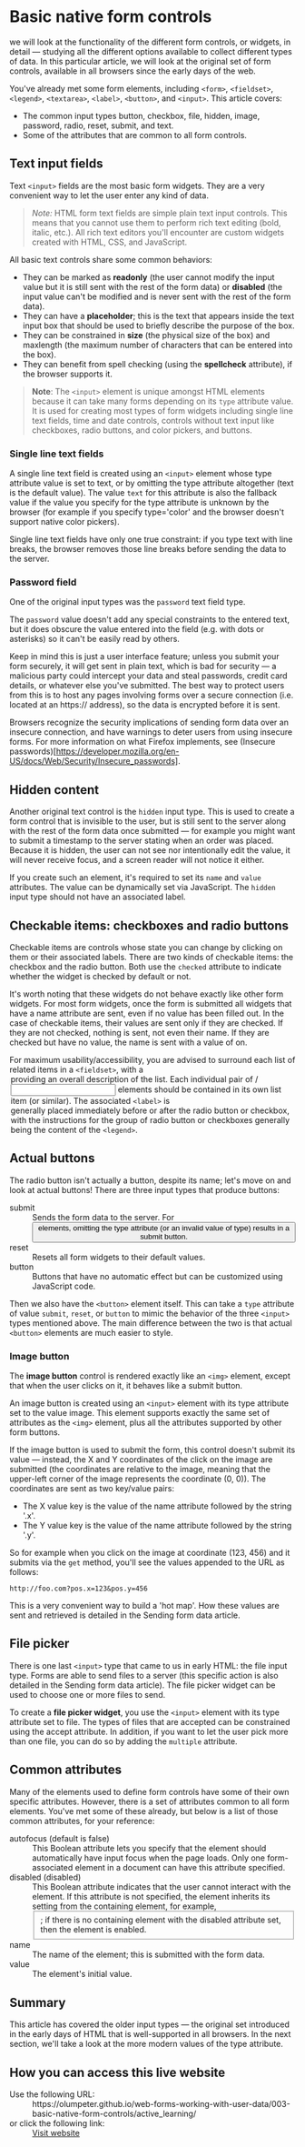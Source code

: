 # Basic native form controls

we will look at the functionality of the different form controls, or widgets, 
in detail — studying all the different options available to collect different 
types of data. In this particular article, we will look at the original set of 
form controls, available in all browsers since the early days of the web.

You've already met some form elements, including `<form>`, `<fieldset>`, 
`<legend>`, `<textarea>`, `<label>`, `<button>`, and `<input>`. This article 
covers:

- The common input types button, checkbox, file, hidden, image, password, 
radio, reset, submit, and text.
- Some of the attributes that are common to all form controls.

## Text input fields

Text `<input>` fields are the most basic form widgets. They are a very 
convenient way to let the user enter any kind of data.

>*Note:* HTML form text fields are simple plain text input controls. This means 
that you cannot use them to perform rich text editing (bold, italic, etc.). All 
rich text editors you'll encounter are custom widgets created with HTML, CSS, 
and JavaScript.

All basic text controls share some common behaviors:

- They can be marked as **readonly** (the user cannot modify the input value 
but it is still sent with the rest of the form data) or **disabled** 
(the input value can't be modified and is never sent with the rest of the form 
data).
- They can have a **placeholder**; this is the text that appears inside the 
text input box that should be used to briefly describe the purpose of the box.
- They can be constrained in **size** (the physical size of the box) and 
maxlength (the maximum number of characters that can be entered into the box).
- They can benefit from spell checking (using the **spellcheck** attribute), if 
the browser supports it.

>**Note**: The `<input>` element is unique amongst HTML elements because it can 
take many forms depending on its `type` attribute value. It is used for creating 
most types of form widgets including single line text fields, time and date 
controls, controls without text input like checkboxes, radio buttons, and 
color pickers, and buttons.

### Single line text fields

A single line text field is created using an `<input>` element whose type 
attribute value is set to text, or by omitting the type attribute altogether 
(text is the default value). The value `text` for this attribute is also the 
fallback value if the value you specify for the type attribute is unknown by 
the browser (for example if you specify type='color' and the browser doesn't 
support native color pickers). 

Single line text fields have only one true constraint: if you type text with 
line breaks, the browser removes those line breaks before sending the data to 
the server.

### Password field

One of the original input types was the `password` text field type.

The `password` value doesn't add any special constraints to the entered text, 
but it does obscure the value entered into the field (e.g. with dots or 
asterisks) so it can't be easily read by others.

Keep in mind this is just a user interface feature; unless you submit your 
form securely, it will get sent in plain text, which is bad for security — a 
malicious party could intercept your data and steal passwords, credit card 
details, or whatever else you've submitted. The best way to protect users from 
this is to host any pages involving forms over a secure connection (i.e. 
located at an https:// address), so the data is encrypted before it is sent.

Browsers recognize the security implications of sending form data over an 
insecure connection, and have warnings to deter users from using insecure 
forms. For more information on what Firefox implements, see 
(Insecure passwords)[https://developer.mozilla.org/en-US/docs/Web/Security/Insecure_passwords].

## Hidden content

Another original text control is the `hidden` input type. This is used to 
create a form control that is invisible to the user, but is still sent to the 
server along with the rest of the form data once submitted — for example you 
might want to submit a timestamp to the server stating when an order was 
placed. Because it is hidden, the user can not see nor intentionally edit 
the value, it will never receive focus, and a screen reader will not notice 
it either.

If you create such an element, it's required to set its `name` and `value` 
attributes. The value can be dynamically set via JavaScript. The `hidden` input 
type should not have an associated label.

## Checkable items: checkboxes and radio buttons

Checkable items are controls whose state you can change by clicking on them 
or their associated labels. There are two kinds of checkable items: the 
checkbox and the radio button. Both use the `checked` attribute to indicate 
whether the widget is checked by default or not.

It's worth noting that these widgets do not behave exactly like other form 
widgets. For most form widgets, once the form is submitted all widgets that 
have a name attribute are sent, even if no value has been filled out. In the 
case of checkable items, their values are sent only if they are checked. If 
they are not checked, nothing is sent, not even their name. If they are 
checked but have no value, the name is sent with a value of on.

For maximum usability/accessibility, you are advised to surround each list of 
related items in a `<fieldset>`, with a <legend> providing an overall description 
of the list. Each individual pair of <label>/<input> elements should be 
contained in its own list item (or similar). The associated `<label>` is  
generally placed immediately before or after the radio button or checkbox, with 
the instructions for the group of radio button or checkboxes generally being 
the content of the `<legend>`. 

## Actual buttons

The radio button isn't actually a button, despite its name; let's move on and 
look at actual buttons! There are three input types that produce buttons:

<dl>
  <dt>submit</dt>
  <dd>Sends the form data to the server. For <button> elements, omitting the type attribute (or an invalid value of type) results in a submit button.</dd>
  <dt>reset</dt>
  <dd>Resets all form widgets to their default values.</dd>
  <dt>button</dt>
  <dd>Buttons that have no automatic effect but can be customized using JavaScript code.</dd>
</dl>

Then we also have the `<button>` element itself. This can take a `type` 
attribute of value `submit`, `reset`, or `button` to mimic the behavior of 
the three `<input>` types mentioned above. The main difference between the 
two is that actual `<button>` elements are much easier to style.

### Image button

The **image button** control is rendered exactly like an `<img>` element, except 
that when the user clicks on it, it behaves like a submit button.

An image button is created using an `<input>` element with its type attribute 
set to the value image. This element supports exactly the same set of 
attributes as the `<img>` element, plus all the attributes supported by other 
form buttons.

If the image button is used to submit the form, this control doesn't submit 
its value — instead, the X and Y coordinates of the click on the image are 
submitted (the coordinates are relative to the image, meaning that the 
upper-left corner of the image represents the coordinate (0, 0)). The 
coordinates are sent as two key/value pairs:

- The X value key is the value of the name attribute followed by the string '.x'.
- The Y value key is the value of the name attribute followed by the string '.y'.

So for example when you click on the image at coordinate (123, 456) and it 
submits via the `get` method, you'll see the values appended to the URL as 
follows:

```
http://foo.com?pos.x=123&pos.y=456
```

This is a very convenient way to build a 'hot map'. How these values are 
sent and retrieved is detailed in the Sending form data article.

## File picker

There is one last `<input>` type that came to us in early HTML: the file 
input type. Forms are able to send files to a server (this specific action 
is also detailed in the Sending form data article). The file picker widget 
can be used to choose one or more files to send.

To create a **file picker widget**, you use the `<input>` element with its 
type attribute set to file. The types of files that are accepted can be 
constrained using the accept attribute. In addition, if you want to let the 
user pick more than one file, you can do so by adding the `multiple` attribute.

## Common attributes

Many of the elements used to define form controls have some of their own 
specific attributes. However, there is a set of attributes common to all 
form elements. You've met some of these already, but below is a list of 
those common attributes, for your reference:

<dl>
  <dt>autofocus (default is false)</dt>
  <dd>This Boolean attribute lets you specify that the element should automatically have input focus when the page loads. Only one form-associated element in a document can have this attribute specified.</dd>
  <dt>disabled (disabled)</dt>
  <dd>This Boolean attribute indicates that the user cannot interact with the element. If this attribute is not specified, the element inherits its setting from the containing element, for example, <fieldset>; if there is no containing element with the disabled attribute set, then the element is enabled.</dd>
  <dt>name</dt>
  <dd>The name of the element; this is submitted with the form data.</dd>
  <dt>value</dt>
  <dd>The element's initial value.</dd>
</dl>

## Summary

This article has covered the older input types — the original set introduced 
in the early days of HTML that is well-supported in all browsers. In the 
next section, we'll take a look at the more modern values of the type attribute.



## How you can access this live website

<dl>
  Use the following URL:
  <dd>
    https://olumpeter.github.io/web-forms-working-with-user-data/003-basic-native-form-controls/active_learning/
  </dd>
  or click the following link:
  <dd>
    <a href="https://olumpeter.github.io/web-forms-working-with-user-data/003-basic-native-form-controls/active_learning/">Visit website</a>
  </dd>
</dl>
